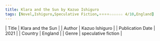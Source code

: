 ```yaml
---
title: Klara and the Sun by Kazuo Ishiguro
tags: [Novel,Ishiguro,Speculative Fiction,⭐⭐⭐⭐☆☆☆☆☆☆ 4/10,England]
---     
```

| Title | Klara and the Sun  |
| Author |  Kazuo Ishiguro  |
| Publication Date | 2021   |
| Country | England |
| Genre | speculative fiction  |
        
